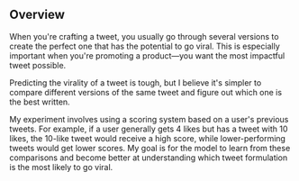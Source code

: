 ## Overview

When you're crafting a tweet, you usually go through several versions to create the perfect one that has the potential to go viral. This is especially important when you're promoting a product—you want the most impactful tweet possible.

Predicting the virality of a tweet is tough, but I believe it's simpler to compare different versions of the same tweet and figure out which one is the best written.

My experiment involves using a scoring system based on a user's previous tweets. For example, if a user generally gets 4 likes but has a tweet with 10 likes, the 10-like tweet would receive a high score, while lower-performing tweets would get lower scores. My goal is for the model to learn from these comparisons and become better at understanding which tweet formulation is the most likely to go viral.
